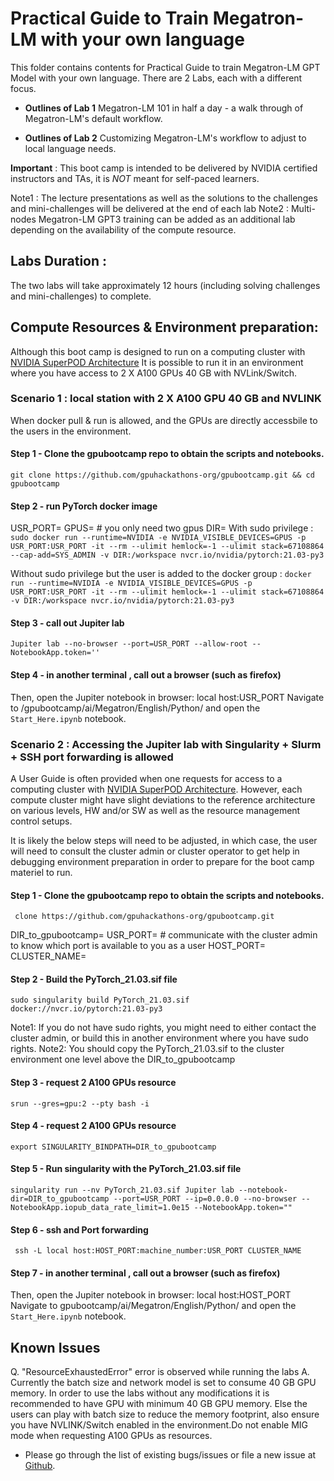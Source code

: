 # Practical Guide to Train Megatron-LM with your own language

This folder contains contents for Practical Guide to train Megatron-LM GPT Model with your own language.
There are 2 Labs, each with a different focus. 

- **Outlines of Lab 1**
 Megatron-LM 101 in half a day - a walk through of Megatron-LM's default workflow.

- **Outlines of Lab 2**
 Customizing Megatron-LM's workflow to adjust to local language needs.

**Important** : This boot camp is intended to be delivered by NVIDIA certified instructors and TAs, it is _NOT_ meant for self-paced learners.

Note1 : The lecture presentations as well as the solutions to the challenges and mini-challenges will be delivered at the end of each lab
Note2 : Multi-nodes Megatron-LM GPT3 training can be added as an additional lab depending on the availability of the compute resource.

## Labs Duration :
The two labs will take approximately 12 hours (including solving challenges and mini-challenges) to complete.

## Compute Resources & Environment preparation:

Although this boot camp is designed to run on a computing cluster with [NVIDIA SuperPOD Architecture](https://resources.nvidia.com/en-us-auto-datacenter/nvpod-superpod-wp-09)
It is possible to run it in an environment where you have access to 2 X A100 GPUs 40 GB with NVLink/Switch.

### Scenario 1 : local station with 2 X A100 GPU 40 GB and NVLINK 
When docker pull & run is allowed, and the GPUs are directly accessbile to the users in the environment.

#### Step 1 - Clone the gpubootcamp repo to obtain the scripts and notebooks.
`git clone https://github.com/gpuhackathons-org/gpubootcamp.git &&
cd gpubootcamp `

#### Step 2 - run PyTorch docker image 
USR_PORT=
GPUS= # you only need two gpus
DIR= 
With sudo privilege : 
`sudo docker run --runtime=NVIDIA -e NVIDIA_VISIBLE_DEVICES=GPUS -p USR_PORT:USR_PORT -it --rm --ulimit hemlock=-1 --ulimit stack=67108864 --cap-add=SYS_ADMIN -v DIR:/workspace nvcr.io/nvidia/pytorch:21.03-py3 `

Without sudo privilege but the user is added to the docker group : 
`docker run --runtime=NVIDIA -e NVIDIA_VISIBLE_DEVICES=GPUS -p USR_PORT:USR_PORT -it --rm --ulimit hemlock=-1 --ulimit stack=67108864 -v DIR:/workspace nvcr.io/nvidia/pytorch:21.03-py3`

#### Step 3 - call out Jupiter lab 
` Jupiter lab --no-browser --port=USR_PORT --allow-root --NotebookApp.token='' `

#### Step 4 - in another terminal , call out a browser (such as firefox)
Then, open the Jupiter notebook in browser: local host:USR_PORT
Navigate to /gpubootcamp/ai/Megatron/English/Python/ and open the `Start_Here.ipynb` notebook.

### Scenario 2 : Accessing the Jupiter lab with Singularity + Slurm + SSH port forwarding is allowed
A User Guide is often provided when one requests for access to a computing cluster with [NVIDIA SuperPOD Architecture](https://resources.nvidia.com/en-us-auto-datacenter/nvpod-superpod-wp-09). However, each compute cluster might have slight deviations to the reference architecture on various levels, HW and/or SW as well as the resource management control setups. 

It is likely the below steps will need to be adjusted, in which case, the user will need to consult the cluster admin or cluster operator to get help in debugging environment preparation in order to prepare for the boot camp materiel to run.

#### Step 1 - Clone the gpubootcamp repo to obtain the scripts and notebooks.
` clone https://github.com/gpuhackathons-org/gpubootcamp.git`

DIR_to_gpubootcamp=
USR_PORT= # communicate with the cluster admin to know which port is available to you as a user
HOST_PORT=
CLUSTER_NAME=
#### Step 2 - Build the PyTorch_21.03.sif file 
`sudo singularity build PyTorch_21.03.sif docker://nvcr.io/pytorch:21.03-py3`

Note1: If you do not have sudo rights, you might need to either contact the cluster admin, or build this in another environment where you have sudo rights.
Note2: You should copy the PyTorch_21.03.sif to the cluster environment one level above the DIR_to_gpubootcamp

#### Step 3 - request 2 A100 GPUs resource 
`srun --gres=gpu:2 --pty bash -i`

#### Step 4 - request 2 A100 GPUs resource 
`export SINGULARITY_BINDPATH=DIR_to_gpubootcamp`

#### Step 5 - Run singularity with the PyTorch_21.03.sif file 
`singularity run --nv PyTorch_21.03.sif Jupiter lab --notebook-dir=DIR_to_gpubootcamp --port=USR_PORT --ip=0.0.0.0 --no-browser --NotebookApp.iopub_data_rate_limit=1.0e15 --NotebookApp.token="" 
`
#### Step 6 - ssh and Port forwarding 
` ssh -L local host:HOST_PORT:machine_number:USR_PORT CLUSTER_NAME`

#### Step 7 - in another terminal , call out a browser (such as firefox)
Then, open the Jupiter notebook in browser: local host:HOST_PORT
Navigate to gpubootcamp/ai/Megatron/English/Python/ and open the `Start_Here.ipynb` notebook.


## Known Issues

Q. "ResourceExhaustedError" error is observed while running the labs
A. Currently the batch size and network model is set to consume 40 GB GPU memory. In order to use the labs without any modifications it is recommended to have GPU with minimum 40 GB GPU memory. Else the users can play with batch size to reduce the memory footprint, also ensure you have NVLINK/Switch enabled in the environment.Do not enable MIG mode when requesting A100 GPUs as resources.

- Please go through the list of existing bugs/issues or file a new issue at [Github](https://github.com/gpuhackathons-org/gpubootcamp/issues).

